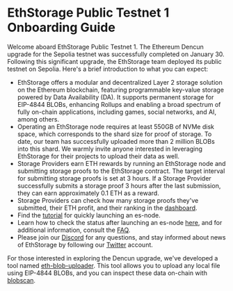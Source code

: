 # EthStorage Public Testnet 1 Onboarding Guide

Welcome aboard EthStorage Public Testnet 1. The Ethereum Dencun upgrade for the Sepolia testnet was successfully completed on January 30. Following this significant upgrade, the EthStorage team deployed its public testnet on Sepolia. Here's a brief introduction to what you can expect:

- EthStorage offers a modular and decentralized Layer 2 storage solution on the Ethereum blockchain, featuring programmable key-value storage powered by Data Availability (DA). It supports permanent storage for EIP-4844 BLOBs, enhancing Rollups and enabling a broad spectrum of fully on-chain applications, including games, social networks, and AI, among others. 
- Operating an EthStorage node requires at least 550GB of NVMe disk space, which corresponds to the shard size for proof of storage. To date, our team has successfully uploaded more than 2 million BLOBs into this shard. We warmly invite anyone interested in leveraging EthStorage for their projects to upload their data as well.
- Storage Providers earn ETH rewards by running an EthStorage node and submitting storage proofs to the EthStorage contract. The target interval for submitting storage proofs is set at 3 hours. If a Storage Provider successfully submits a storage proof 3 hours after the last submission, they can earn approximately 0.1 ETH as a reward.
- Storage Providers can check how many storage proofs they've submitted, their ETH profit, and their ranking in the [dashboard](https://grafana.ethstorage.io).
- Find the [tutorial](https://docs.ethstorage.io/storage-provider-guide/tutorials) for quickly launching an es-node.
- Learn how to check the status after launching an es-node [here](https://docs.ethstorage.io/storage-provider-guide/tutorials#two-phases-after-es-node-launch), and for additional information, consult the [FAQ](https://docs.ethstorage.io/storage-provider-guide/storage-provider-faq).
- Please join our [Discord](https://discord.com/invite/xhCwaMp7ps) for any questions, and stay informed about news of EthStorage by following our [Twitter](https://twitter.com/EthStorage) account.

For those interested in exploring the Dencun upgrade, we've developed a tool named [eth-blob-uploader](https://www.npmjs.com/package/eth-blob-uploader). This tool allows you to upload any local file using EIP-4844 BLOBs, and you can inspect these data on-chain with [blobscan](https://blobscan.com).